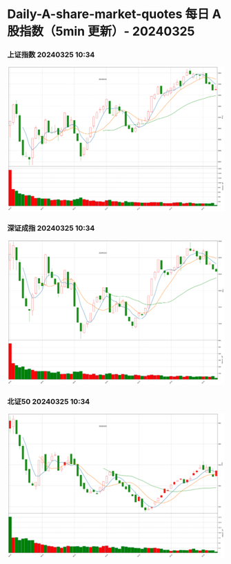 
# Daily-A-share-market-quotes 每日 A 股指数（5min 更新）- 20240325

### 上证指数 20240325 10:34
![](./fig/2024/3/20240325-sh000001.png)

### 深证成指 20240325 10:34
![](./fig/2024/3/20240325-sz399001.png)

### 北证50 20240325 10:34
![](./fig/2024/3/20240325-bj899050.png)
